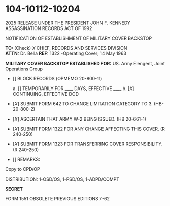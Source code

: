 # 104-10112-10204

2025 RELEASE UNDER THE PRESIDENT JOHN F. KENNEDY ASSASSINATION RECORDS ACT OF 1992

NOTIFICATION OF ESTABLISHMENT
OF MILITARY COVER BACKSTOP

**TO:** (Check)  *X* CHIEF, RECORDS AND SERVICES DIVISION  
**ATTN:** Dr. Bella
**REF:** 1322 -Operating Cover; 14 May 1963

**MILITARY COVER BACKSTOP ESTABLISHED FOR:** US. Army Elengent, Joint Operations Group

*   [] BLOCK RECORDS
(ОРМЕМО 20-800-11)

    a. [] TEMPORARILY FOR \_\_\_\_ DAYS, EFFECTIVE \_\_\_\_
    b. [*X*] CONTINUING, EFFECTIVE DOD

*   [*X*] SUBMIT FORM 642 TO CHANGE LIMITATION CATEGORY TO 3.
(HB-20-800-2)
*   [*X*] ASCERTAIN THAT ARMY W-2 BEING ISSUED.
(HB 20-661-1)
*   [*X*] SUBMIT FORM 1322 FOR ANY CHANGE AFFECTING THIS COVER.
(R 240-250)
*   [*X*] SUBMIT FORM 1323 FOR TRANSFERRING COVER RESPONSIBILITY.
(R 240-250)
*   [] REMARKS:

Copy to CPD/OP

DISTRIBUTION: 1-OSD/OS, 1-PSD/OS, 1-ADPD/COMPT

**SECRET**

FORM 1551 OBSOLETE PREVIOUS EDITIONS
7-62
